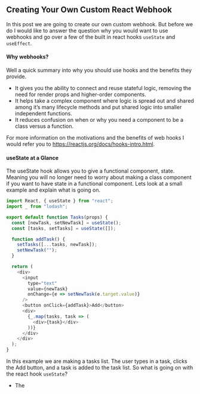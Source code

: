 ## Creating Your Own Custom React Webhook

In this post we are going to create our own custom webhook.  But before we do I would like to answer the question why you would want to use webhooks and go over a few of the built in react hooks `useState` and `useEffect`.

#### Why webhooks? 

Well a quick summary into why you should use hooks and the benefits they provide.  
*  It gives you the ability to connect and reuse stateful logic, removing the need for render props and higher-order components.
*  It helps take a complex component where logic is spread out and shared among it’s many lifecycle methods and put shared logic into smaller independent functions. 
*  It reduces confusion on when or why you need a component to be a class versus a function.

For more information on the motivations and the benefits of web hooks I would refer you to https://reactjs.org/docs/hooks-intro.html.


#### useState at a Glance

The useState hook allows you to give a functional component, state. Meaning you will no longer need to worry about making a class component if you want to have state in a functional component.  Lets look at a small example and explain what is going on.

```javascript
import React, { useState } from "react";
import _ from "lodash";

export default function Tasks(props) {
  const [newTask, setNewTask] = useState();
  const [tasks, setTasks] = useState([]);

  function addTask() {
    setTasks([...tasks, newTask]);
    setNewTask("");
  }

  return (
    <div>
      <input
        type="text"
        value={newTask}
        onChange={e => setNewTask(e.target.value)}
      />
      <button onClick={addTask}>Add</button>
      <div>
        {_.map(tasks, task => (
          <div>{task}</div>
        ))}
      </div>
    </div>
  );
}
```

In this example we are making a tasks list. The user types in a task, clicks the Add button, and a task is added to the task list.  So what is going on with the react hook `useState`?

* The 
